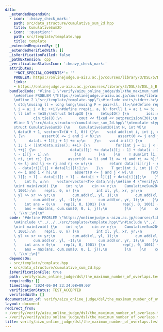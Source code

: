 ```yaml
---
data:
  _extendedDependsOn:
  - icon: ':heavy_check_mark:'
    path: src/data_structure/cumulative_sum_2d.hpp
    title: CumulativeSum2D
  - icon: ':question:'
    path: src/template/template.hpp
    title: template
  _extendedRequiredBy: []
  _extendedVerifiedWith: []
  _isVerificationFailed: false
  _pathExtension: cpp
  _verificationStatusIcon: ':heavy_check_mark:'
  attributes:
    '*NOT_SPECIAL_COMMENTS*': ''
    PROBLEM: https://onlinejudge.u-aizu.ac.jp/courses/library/3/DSL/5/DSL_5_B
    links:
    - https://onlinejudge.u-aizu.ac.jp/courses/library/3/DSL/5/DSL_5_B
  bundledCode: "#line 1 \"verify/aizu_online_judge/dsl/the_maximum_number_of_overlaps.test.cpp\"\
    \n#define PROBLEM \"https://onlinejudge.u-aizu.ac.jp/courses/library/3/DSL/5/DSL_5_B\"\
    \n#line 2 \"src/template/template.hpp\"\n#include <bits/stdc++.h>\nusing namespace\
    \ std;\nusing ll = long long;\nusing P = pair<ll, ll>;\n#define rep(i, a, b) for(ll\
    \ i = a; i < b; ++i)\n#define rrep(i, a, b) for(ll i = a; i >= b; --i)\nconstexpr\
    \ ll inf = 4e18;\nstruct SetupIO {\n    SetupIO() {\n        ios::sync_with_stdio(0);\n\
    \        cin.tie(0);\n        cout << fixed << setprecision(30);\n    }\n} setup_io;\n\
    #line 3 \"src/data_structure/cumulative_sum_2d.hpp\"\ntemplate <typename T>\n\
    struct CumulativeSum2D {\n    CumulativeSum2D(int H, int W)\n        : h(H), w(W),\
    \ data(H + 1, vector<T>(W + 1, 0)) {}\n    void add(int i, int j, const T& x)\
    \ {\n        assert(0 <= i and i < h);\n        assert(0 <= j and j < w);\n  \
    \      data[i + 1][j + 1] += x;\n    }\n    void init() {\n        for(int i =\
    \ 1; i < (int)data.size(); ++i) {\n            for(int j = 1; j < (int)data[i].size();\
    \ ++j) {\n                data[i][j] += data[i][j - 1] + data[i - 1][j] - data[i\
    \ - 1][j - 1];\n            }\n        }\n    }\n    T sum(int li, int lj, int\
    \ ri, int rj) {\n        assert(0 <= li and li <= ri and ri <= h);\n        assert(0\
    \ <= lj and lj <= rj and rj <= w);\n        return data[ri][rj] - data[li][rj]\
    \ - data[ri][lj] + data[li][lj];\n    }\n    T get(int i, int j) {\n        assert(0\
    \ <= i and i < h);\n        assert(0 <= j and j < w);\n        return data[i +\
    \ 1][j + 1] - data[i][j + 1] - data[i + 1][j] + data[i][j];\n    }\n\n   private:\n\
    \    int h, w;\n    vector<vector<T>> data;\n};\n#line 4 \"verify/aizu_online_judge/dsl/the_maximum_number_of_overlaps.test.cpp\"\
    \nint main(void) {\n    int n;\n    cin >> n;\n    CumulativeSum2D<int> cum(1001,\
    \ 1001);\n    rep(i, 0, n) {\n        int xl, yl, xr, yr;\n        cin >> xl >>\
    \ yl >> xr >> yr;\n        cum.add(xl, yl, 1);\n        cum.add(xl, yr, -1);\n\
    \        cum.add(xr, yl, -1);\n        cum.add(xr, yr, 1);\n    }\n    cum.init();\n\
    \    int ans = 0;\n    rep(i, 0, 1001) {\n        rep(j, 0, 1001) {\n        \
    \    ans = max(ans, cum.sum(0, 0, i, j));\n        }\n    }\n    cout << ans <<\
    \ '\\n';\n}\n"
  code: "#define PROBLEM \"https://onlinejudge.u-aizu.ac.jp/courses/library/3/DSL/5/DSL_5_B\"\
    \n#include \"../../../src/template/template.hpp\"\n#include \"../../../src/data_structure/cumulative_sum_2d.hpp\"\
    \nint main(void) {\n    int n;\n    cin >> n;\n    CumulativeSum2D<int> cum(1001,\
    \ 1001);\n    rep(i, 0, n) {\n        int xl, yl, xr, yr;\n        cin >> xl >>\
    \ yl >> xr >> yr;\n        cum.add(xl, yl, 1);\n        cum.add(xl, yr, -1);\n\
    \        cum.add(xr, yl, -1);\n        cum.add(xr, yr, 1);\n    }\n    cum.init();\n\
    \    int ans = 0;\n    rep(i, 0, 1001) {\n        rep(j, 0, 1001) {\n        \
    \    ans = max(ans, cum.sum(0, 0, i, j));\n        }\n    }\n    cout << ans <<\
    \ '\\n';\n}"
  dependsOn:
  - src/template/template.hpp
  - src/data_structure/cumulative_sum_2d.hpp
  isVerificationFile: true
  path: verify/aizu_online_judge/dsl/the_maximum_number_of_overlaps.test.cpp
  requiredBy: []
  timestamp: '2024-06-04 23:34:08+09:00'
  verificationStatus: TEST_ACCEPTED
  verifiedWith: []
documentation_of: verify/aizu_online_judge/dsl/the_maximum_number_of_overlaps.test.cpp
layout: document
redirect_from:
- /verify/verify/aizu_online_judge/dsl/the_maximum_number_of_overlaps.test.cpp
- /verify/verify/aizu_online_judge/dsl/the_maximum_number_of_overlaps.test.cpp.html
title: verify/aizu_online_judge/dsl/the_maximum_number_of_overlaps.test.cpp
---
```

